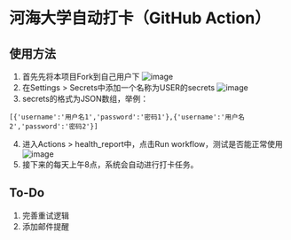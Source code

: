 # 河海大学自动打卡（GitHub Action）
## 使用方法
1. 首先先将本项目Fork到自己用户下
![image](https://user-images.githubusercontent.com/13760010/147191441-20e4ed7c-40f7-4925-b8f5-3dd580043f3f.png)
2. 在Settings > Secrets中添加一个名称为USER的secrets
![image](https://user-images.githubusercontent.com/13760010/147191533-42535482-2709-466c-91f4-5abe15b7b55d.png)
3. secrets的格式为JSON数组，举例：
``` plain
[{'username':'用户名1','password':'密码1'},{'username':'用户名2','password':'密码2'}]
```
4. 进入Actions > health_report中，点击Run workflow，测试是否能正常使用
![image](https://user-images.githubusercontent.com/13760010/147191867-b45b40b0-de86-480b-95bb-8cf6101b4e14.png)
5. 接下来的每天上午8点，系统会自动进行打卡任务。
## To-Do
1.  完善重试逻辑
2.  添加邮件提醒
